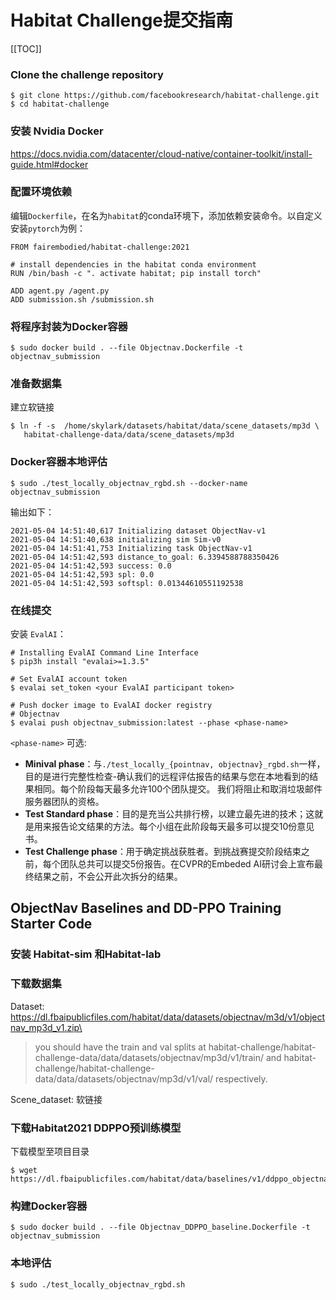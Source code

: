 # Habitat Challenge提交指南
[[TOC]]
### Clone the challenge repository
```
$ git clone https://github.com/facebookresearch/habitat-challenge.git
$ cd habitat-challenge
```

### 安装 Nvidia Docker
https://docs.nvidia.com/datacenter/cloud-native/container-toolkit/install-guide.html#docker

### 配置环境依赖
编辑`Dockerfile`，在名为`habitat`的conda环境下，添加依赖安装命令。以自定义安装`pytorch`为例：

```
FROM fairembodied/habitat-challenge:2021

# install dependencies in the habitat conda environment
RUN /bin/bash -c ". activate habitat; pip install torch"

ADD agent.py /agent.py
ADD submission.sh /submission.sh
```

### 将程序封装为Docker容器
```
$ sudo docker build . --file Objectnav.Dockerfile -t objectnav_submission
```

### 准备数据集
建立软链接
```
$ ln -f -s  /home/skylark/datasets/habitat/data/scene_datasets/mp3d \
   habitat-challenge-data/data/scene_datasets/mp3d
```


### Docker容器本地评估
```
$ sudo ./test_locally_objectnav_rgbd.sh --docker-name objectnav_submission
```
输出如下：
```
2021-05-04 14:51:40,617 Initializing dataset ObjectNav-v1
2021-05-04 14:51:40,638 initializing sim Sim-v0
2021-05-04 14:51:41,753 Initializing task ObjectNav-v1
2021-05-04 14:51:42,593 distance_to_goal: 6.3394588788350426
2021-05-04 14:51:42,593 success: 0.0
2021-05-04 14:51:42,593 spl: 0.0
2021-05-04 14:51:42,593 softspl: 0.01344610551192538
```

### 在线提交
安装 `EvalAI`：
```
# Installing EvalAI Command Line Interface
$ pip3h install "evalai>=1.3.5"

# Set EvalAI account token
$ evalai set_token <your EvalAI participant token>

# Push docker image to EvalAI docker registry
# Objectnav
$ evalai push objectnav_submission:latest --phase <phase-name>
```

`<phase-name>` 可选:
- **Minival phase**：与`./test_locally_{pointnav, objectnav}_rgbd.sh`一样，目的是进行完整性检查-确认我们的远程评估报告的结果与您在本地看到的结果相同。每个阶段每天最多允许100个团队提交。
我们将阻止和取消垃圾邮件服务器团队的资格。
- **Test Standard phase**：目的是充当公共排行榜，以建立最先进的技术；这就是用来报告论文结果的方法。每个小组在此阶段每天最多可以提交10份意见书。
- **Test Challenge phase**：用于确定挑战获胜者。到挑战赛提交阶段结束之前，每个团队总共可以提交5份报告。在CVPR的Embeded AI研讨会上宣布最终结果之前，不会公开此次拆分的结果。


## ObjectNav Baselines and DD-PPO Training Starter Code
### 安装 Habitat-sim 和Habitat-lab

### 下载数据集
Dataset: https://dl.fbaipublicfiles.com/habitat/data/datasets/objectnav/m3d/v1/objectnav_mp3d_v1.zip\
> you should have the train and val splits at habitat-challenge/habitat-challenge-data/data/datasets/objectnav/mp3d/v1/train/ and habitat-challenge/habitat-challenge-data/data/datasets/objectnav/mp3d/v1/val/ respectively.


Scene_dataset: 软链接

### 下载Habitat2021 DDPPO预训练模型
下载模型至项目目录
```
$ wget https://dl.fbaipublicfiles.com/habitat/data/baselines/v1/ddppo_objectnav_habitat2021_challenge_baseline_v1.pth
```

### 构建Docker容器
```
$ sudo docker build . --file Objectnav_DDPPO_baseline.Dockerfile -t objectnav_submission
```

### 本地评估
```
$ sudo ./test_locally_objectnav_rgbd.sh
```